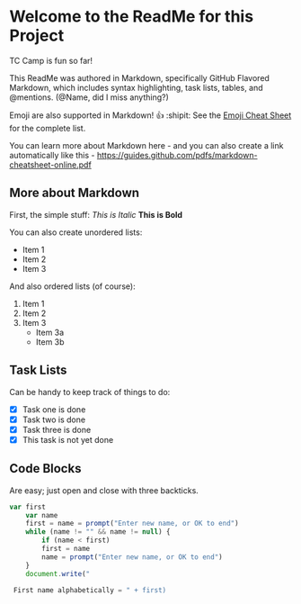 # Welcome to the ReadMe for this Project

TC Camp is fun so far!

This ReadMe was authored in Markdown, specifically GitHub Flavored Markdown, which includes syntax highlighting, task lists, tables, and @mentions. (@Name, did I miss anything?) 

Emoji are also supported in Markdown! :thumbsup: :shipit:
See the [Emoji Cheat Sheet](http:http://emoji-cheat-sheet.com) for the complete list.

You can learn more about Markdown here - and you can also create a link automatically like this - https://guides.github.com/pdfs/markdown-cheatsheet-online.pdf 

## More about Markdown

First, the simple stuff: *This is Italic* **This is Bold**

You can also create unordered lists:

* Item 1
* Item 2
* Item 3

And also ordered lists (of course): 
 
1. Item 1
2. Item 2
3. Item 3
   * Item 3a
   * Item 3b

## Task Lists

Can be handy to keep track of things to do:

- [x] Task one is done
- [x] Task two is done
- [x] Task three is done
- [x] This task is not yet done

## Code Blocks

Are easy; just open and close with three backticks.

```javascript
var first
    var name
    first = name = prompt("Enter new name, or OK to end")
    while (name != "" && name != null) {
    	if (name < first)
		first = name
    	name = prompt("Enter new name, or OK to end")
    }
    document.write("

 First name alphabetically = " + first)
